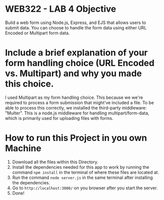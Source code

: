 # WEB322 - LAB 4 Objective
Build a web form using Node.js, Express, and EJS that allows users to submit data. You can choose to handle the form data using either URL Encoded or Multipart form data.

# Include a brief explanation of your form handling choice (URL Encoded vs. Multipart) and why you made this choice.
I used Multipart as my form handling choice. This because we we're required to process a form submission that might've
included a file. To be able to process this correctly, we installed the third-party middleware: "Multer". This is a node.js
middleware for handling multipart/form-data, which is primarily used for uploading files with forms.

# How to run this Project in you own Machine
1. Download all the files within this Directory.
2. Install the dependencies needed for this app to work by running the command `npm install` in the terminal of where these files are located at.
3. Run the command `node server.js` in the same terminal after installing the dependencies.
4. Go to `http://localhost:3000/` on you browser after you start the server.
5. Done!